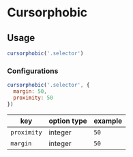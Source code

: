 # Cursorphobic

## Usage
```javascript
cursorphobic('.selector')
```

### Configurations
```javascript
cursorphobic('.selector', {
  margin: 50,
  proximity: 50
})
```


key | option type | example
----|---------|------
`proximity` | integer | `50`
`margin` | integer | `50`
